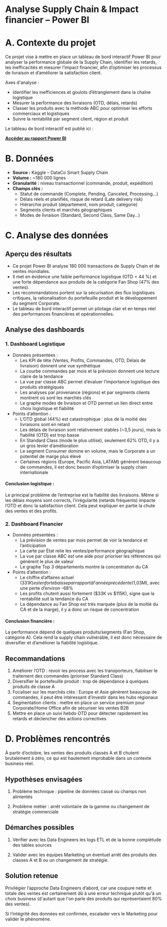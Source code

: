 # Analyse Supply Chain & Impact financier – Power BI
# A. Contexte du projet

Ce projet vise à mettre en place un tableau de bord interactif Power BI pour analyser la performance globale de la Supply Chain, identifier les retards, les inefficacités et mesurer l’impact financier, afin d’optimiser les processus de livraison et d’améliorer la satisfaction client.

Axes d'analyse :
* Identifier les inefficiences et goulots d’étranglement dans la chaîne logistique
* Mesurer la performance des livraisons (OTD, délais, retards)
* Classer les produits avec la méthode ABC pour optimiser les efforts commerciaux et logistiques
* Suivre la rentabilité par segment client, région et produit

Le tableau de bord interactif est publié ici :

**[Accéder au rapport Power BI](https://your-public-link-to-powerbi.com)**


# B. Données

* **Source :** Kaggle – DataCo Smart Supply Chain
* **Volume :** ~180 000 lignes
* **Granularité :** niveau transactionnel (commande, produit, expédition)
* **Champs clés :**
  * Statut de commande (Complete, Pending, Canceled, Processing…)
  * Délais réels et planifiés, risque de retard (Late delivery risk)
  * Hiérarchie produit (département, nom produit, catégorie)
  * Segments clients et marchés géographiques
  * Modes de livraison (Standard, Second Class, Same Day…)

# C. Analyse des données
## Aperçu des résultats

* Ce projet Power BI analyse 180 000 transactions de Supply Chain et de ventes mondiales.
* Il met en évidence une faible performance logistique (OTD = 44 %) et une forte dépendance aux produits de la catégorie Fan Shop (47% des ventes).
* Les recommandations portent sur la sécurisation des flux logistiques critiques, la rationalisation du portefeuille produit et le développement du segment Corporate.
* Le tableau de bord interactif permet un pilotage clair et en temps réel des performances financières et opérationnelles.

## Analyse des dashboards

### 1. Dashboard Logistique
* Données présentées :
  * Les KPI de tête (Ventes, Profits, Commandes, OTD, Délais de livraison) donnent une vue synthétique
  * La courbe commandes par mois et la prévision donnent une lecture claire de la tendance
  * La vue par classe ABC permet d’évaluer l’importance logistique des produits stratégiques
  * Les analyses par provenance (régions) et par segments clients montrent où sont les marchés clés
  * Le graphe modes de livraison et OTD permet un lien direct entre choix logistique et fiabilité
* Points d’attention :
  * L’OTD global (44%) est catastrophique : plus de la moitié des livraisons sont en retard
  * Les délais de livraison sont relativement stables (~3,5 jours), mais la fiabilité (OTD) est trop basse
  * En Standard Class (mode le plus utilisé), seulement 62% OTD, il y a un gros levier d’amélioration
  * Le segment Consumer domine en volume, mais le Corporate a un potentiel de marge plus élevé 
  * Certaines régions (Europe, Pacific Asia, LATAM) génèrent beaucoup de commandes, il est donc besoin d’optimiser la supply chain internationale

#### Conclusion logistique :
Le principal problème de l’entreprise est la fiabilité des livraisons. Même si les délais moyens sont corrects, l’irrégularité (retards fréquents) impacte l’OTD et donc la satisfaction client. Cela peut expliquer en partie la chute des ventes et des profits.

### 2. Dashboard Financier
* Données présentées :
  * La prévision de ventes par mois permet de voir la tendance et l’anticipation
  * La carte par État relie les ventes/performance géographique
  * La vue par classe ABC est une aide pour prioriser les références qui génèrent le plus de valeur
  * Le graphe Top 3 départements montre la concentration du CA
* Points d’attention :
  * Le chiffre d’affaires actuel ($331K) est en forte baisse par rapport à l'année précédente ($1,03M), avec une perte d’environ -68%
  * Les profits chutent aussi fortement ($33K vs $115K), signe que la rentabilité suit la tendance du CA
  * La dépendance au Fan Shop est très marquée (plus de la moitié du CA et de la marge), il y a donc un risque de concentration

#### Conclusion financière :
La performance dépend de quelques produits/segments (Fan Shop, catégorie A). Cela rend la supply chain vulnérable, il est donc nécessaire de diversifier et d’améliorer la fiabilité logistique.

## Recommandations
1.	Améliorer l’OTD : revoir les process avec les transporteurs, fiabiliser le traitement des commandes (prioriser Standard Class)
2.	Diversifier le portefeuille produit : trop de dépendance à quelques produits de classe A
3.	Focaliser sur les marchés clés : Europe et Asie génèrent beaucoup de commandes, il peut être intéressant d’investir dans les hubs régionaux
4.	Segmentation clients : mettre en place un service premium pour Corporate/Home Office afin de sécuriser les ventes B2B
5.	Mettre en place un suivi hebdo OTD pour détecter rapidement les retards et déclencher des actions correctives

# D. Problèmes rencontrés

À partir d’octobre, les ventes des produits classés A et B chutent brutalement à zéro, ce qui est hautement improbable dans un contexte business réel.

## Hypothèses envisagées

1. Problème technique : pipeline de données cassé ou champs non alimentés

2. Problème métier : arrêt volontaire de la gamme ou changement de stratégie commerciale

## Démarches possibles

1. Vérifier avec les Data Engineers les logs ETL et de la bonne complétude des tables sources

2. Valider avec les équipes Marketing un éventuel arrêt des produits des classes A et B ou un changement de stratégie.

## Solution retenue

Privilégier l’approche Data Engineers d’abord, car une coupure nette et totale des ventes est certainement dû à une erreur technique plutôt qu'à un choix business (d'autant que l'on parle des produits qui représentaient 80% des ventes).

Si l’intégrité des données est confirmée, escalader vers le Marketing pour valider le phénomène.
